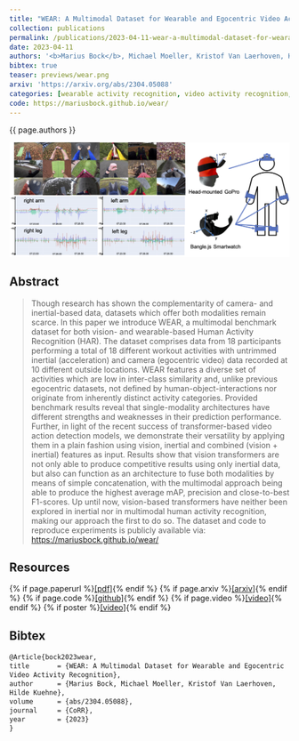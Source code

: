 ```yaml
---
title: "WEAR: A Multimodal Dataset for Wearable and Egocentric Video Activity Recognition"
collection: publications
permalink: /publications/2023-04-11-wear-a-multimodal-dataset-for-wearable-and-egocentric-video-activity-recognition
date: 2023-04-11
authors: '<b>Marius Bock</b>, Michael Moeller, Kristof Van Laerhoven, Hilde Kuehne'
bibtex: true
teaser: previews/wear.png
arxiv: 'https://arxiv.org/abs/2304.05088'
categories: [wearable activity recognition, video activity recognition, datasets]
code: https://mariusbock.github.io/wear/
---
```


{{ page.authors }}

<img class="pub_teaser" src="../images/previews/wear.png" alt="Teaser Image" title="teaser" />

## Abstract

> Though research has shown the complementarity of camera- and inertial-based data, datasets which offer both modalities remain scarce. In this paper we introduce WEAR, a multimodal benchmark dataset for both vision- and wearable-based Human Activity Recognition (HAR). The dataset comprises data from 18 participants performing a total of 18 different workout activities with untrimmed inertial (acceleration) and camera (egocentric video) data recorded at 10 different outside locations. WEAR features a diverse set of activities which are low in inter-class similarity and, unlike previous egocentric datasets, not defined by human-object-interactions nor originate from inherently distinct activity categories. Provided benchmark results reveal that single-modality architectures have different strengths and weaknesses in their prediction performance. Further, in light of the recent success of transformer-based video action detection models, we demonstrate their versatility by applying them in a plain fashion using vision, inertial and combined (vision + inertial) features as input. Results show that vision transformers are not only able to produce competitive results using only inertial data, but also can function as an architecture to fuse both modalities by means of simple concatenation, with the multimodal approach being able to produce the highest average mAP, precision and close-to-best F1-scores. Up until now, vision-based transformers have neither been explored in inertial nor in multimodal human activity recognition, making our approach the first to do so. The dataset and code to reproduce experiments is publicly available via: https://mariusbock.github.io/wear/

## Resources

{% if page.paperurl %}<a href=" {{ page.paperurl }} ">[pdf]</a>{% endif %} {% if page.arxiv %}<a href=" {{ page.arxiv }} ">[arxiv]</a>{% endif %} {% if page.code %}<a href=" {{ page.code }} ">[github]</a>{% endif %} {% if page.video %}<a href=" {{ page.video }} ">[video]</a>{% endif %} {% if poster %}<a href=" {{ page.poster }} ">[video]</a>{% endif %}

## Bibtex

    @Article{bock2023wear,
    title       = {WEAR: A Multimodal Dataset for Wearable and Egocentric Video Activity Recognition},
    author      = {Marius Bock, Michael Moeller, Kristof Van Laerhoven, Hilde Kuehne},
    volume 		= {abs/2304.05088},
    journal     = {CoRR},
    year        = {2023}
    }
